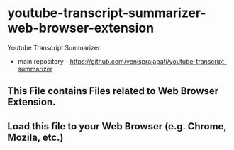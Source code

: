 # youtube-transcript-summarizer-web-browser-extension

Youtube Transcript Summarizer
- main repository - https://github.com/venisprajapati/youtube-transcript-summarizer

## This File contains Files related to Web Browser Extension.

## Load this file to your Web Browser (e.g. Chrome, Mozila, etc.)
